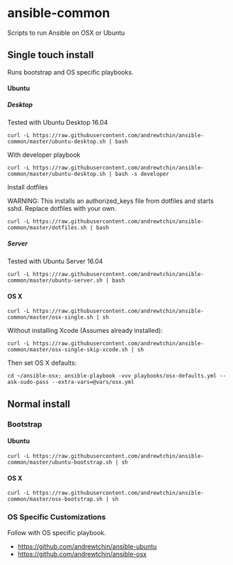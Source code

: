 # ansible-common

Scripts to run Ansible on OSX or Ubuntu

## Single touch install

Runs bootstrap and OS specific playbooks.

#### Ubuntu

##### Desktop

Tested with Ubuntu Desktop 16.04

```
curl -L https://raw.githubusercontent.com/andrewtchin/ansible-common/master/ubuntu-desktop.sh | bash
```

With developer playbook
```
curl -L https://raw.githubusercontent.com/andrewtchin/ansible-common/master/ubuntu-desktop.sh | bash -s developer
```

Install dotfiles

WARNING: This installs an authorized_keys file from dotfiles and starts sshd. Replace dotfiles with your own.
```
curl -L https://raw.githubusercontent.com/andrewtchin/ansible-common/master/dotfiles.sh | bash
```

##### Server

Tested with Ubuntu Server 16.04

```
curl -L https://raw.githubusercontent.com/andrewtchin/ansible-common/master/ubuntu-server.sh | bash
```

#### OS X

```
curl -L https://raw.githubusercontent.com/andrewtchin/ansible-common/master/osx-single.sh | sh
```

Without installing Xcode (Assumes already installed):
```
curl -L https://raw.githubusercontent.com/andrewtchin/ansible-common/master/osx-single-skip-xcode.sh | sh
```

Then set OS X defaults:
```
cd ~/ansible-osx; ansible-playbook -vvv playbooks/osx-defaults.yml --ask-sudo-pass --extra-vars=@vars/osx.yml
```

## Normal install

### Bootstrap

#### Ubuntu

```
curl -L https://raw.githubusercontent.com/andrewtchin/ansible-common/master/ubuntu-bootstrap.sh | sh
```

#### OS X

```
curl -L https://raw.githubusercontent.com/andrewtchin/ansible-common/master/osx-bootstrap.sh | sh
```

### OS Specific Customizations

Follow with OS specific playbook.
* https://github.com/andrewtchin/ansible-ubuntu
* https://github.com/andrewtchin/ansible-osx
